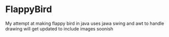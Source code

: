 # FlappyBird
My attempt at making flappy bird in java uses jawa swing and awt to handle drawing will get updated to include images soonish
